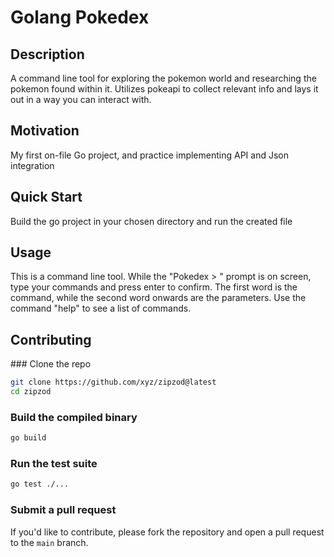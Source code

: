 <H1>Golang Pokedex</H1>

<H2>Description</H2>
A command line tool for exploring the pokemon world and researching the pokemon found within it. Utilizes pokeapi to collect relevant info and lays it out in a way you can interact with.

<H2>Motivation</H2>
My first on-file Go project, and practice implementing API and Json integration

<H2>Quick Start</H2>
Build the go project in your chosen directory and run the created file

<H2>Usage</H2>
This is a command line tool. While the "Pokedex > " prompt is on screen, type your commands and press enter to confirm. The first word is the command, while the second word onwards are the parameters. Use the command "help" to see a list of commands.

<H2>Contributing</H2>
### Clone the repo

```bash
git clone https://github.com/xyz/zipzod@latest
cd zipzod
```

### Build the compiled binary

```bash
go build
```

### Run the test suite

```bash
go test ./...
```

### Submit a pull request

If you'd like to contribute, please fork the repository and open a pull request to the `main` branch.
